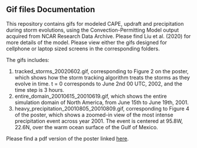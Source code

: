 ## Gif files Documentation
This repository contains gifs for modeled CAPE, updraft and precipitation during storm evolutions, using the Convection-Permitting Model output acquired from NCAR Research Data Archive. Please find Liu et al. (2020) for more details of the model. Please view either the gifs designed for cellphone or laptop sized screens in the corresponding folders. 

The gifs includes: 
1) tracked_storms_20020602.gif, corresponding to Figure 2 on the poster, which shows how the storm tracking algorithm treats the storms as they evolve in time. t = 0 corresponds to June 2nd 00 UTC, 2002, and the time step is 3 hours. 
2) entire_domain_20010615_20010619.gif, which shows the entire simulation domain of North America, from June 15th to June 19th, 2001. 
3) heavy_precipitation_20010805_20010809.gif, corresponding to Figure 4 of the poster, which shows a zoomed-in view of the most intense precipitation event across year 2001. The event is centered at 95.8W, 22.6N, over the warm ocean surface of the Gulf of Mexico. 

Please find a pdf version of the poster linked [here](https://agu2021fallmeeting-agu.ipostersessions.com/?s=56-E2-C6-58-16-EF-AE-EB-61-A3-C6-97-67-0D-CF-B0).

